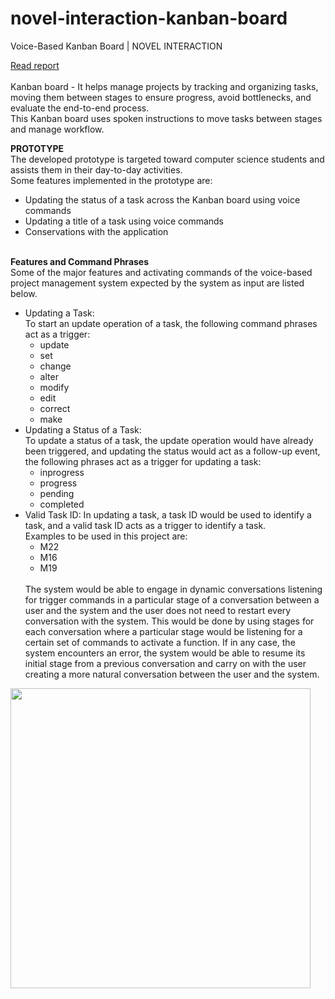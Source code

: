 # novel-interaction-kanban-board
Voice-Based Kanban Board | NOVEL INTERACTION

<a href="assets/docs/novel-interaction-voice-based-kanban-board-report.pdf" target="_blank" >Read report</a>
<br>
<br>
  Kanban board - It helps manage projects by tracking and organizing tasks, moving them between stages to ensure progress, avoid bottlenecks, and evaluate the end-to-end process.
  <br>This Kanban board uses spoken instructions to move tasks between stages and manage workflow.

  <b>PROTOTYPE</b><br>
  The developed prototype is targeted toward computer science students and assists them in their day-to-day activities.
  <br>Some features implemented in the prototype are:
  <ul>
    <li>Updating the status of a task across the Kanban board using voice commands</li>
    <li>Updating a title of a task using voice commands</li>
    <li>Conservations with the application </li>
  </ul>
  <br>
  <b>Features and Command Phrases</b><br>
  Some of the major features and activating commands of the voice-based project management system expected by the system as input are listed below.<br>
  <ul>
    <li>Updating a Task: <br>
    To start an update operation of a task, the following command phrases act as a trigger: <br>
    <ul>
      <li>update</li> <li>set</li> <li>change</li> <li>alter</li> <li>modify</li> <li>edit</li> <li>correct</li> <li>make</li></ul> </li>
<li>
  Updating a Status of a Task: <br>
  To update a status of a task, the update operation would have already been triggered, and updating the status would act as a follow-up event, the following phrases act as a trigger for updating a task: <br>
  <ul>
    <li>inprogress</li>
    <li>progress</li>
    <li>pending</li>
    <li>completed</li>
  </ul>
 </li>
  <li>Valid Task ID: In updating a task, a task ID would be used to identify a task, and a valid task ID acts as a trigger to identify a task.<br>
    Examples to be used in this project are: <br>
    <ul>
      <li>M22</li><li>M16</li><li>M19</li>
    </ul><br>
    The system would be able to engage in dynamic conversations listening for trigger commands in a particular stage of a conversation between a user and the system and the user does not need to restart every conversation with the system. This would be done by using stages for each conversation where a particular stage would be listening for a certain set of commands to activate a function. If in any case, the system encounters an error, the system would be able to resume its initial stage from a previous conversation and carry on with the user creating a more natural conversation between the user and the system.
  </li>
</ul>

  <img src="https://github.com/abdul-matin0/novel-interaction-kanban-board/assets/57018279/61946b17-93e8-4fab-9271-af6a39ee464d" height="480px" />
